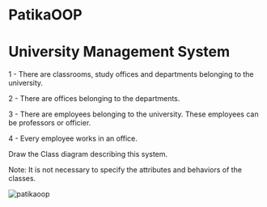 # PatikaOOP

# University Management System

1 - There are classrooms, study offices and departments belonging to the university.

2 - There are offices belonging to the departments.

3 - There are employees belonging to the university. These employees can be professors or officier.

4 - Every employee works in an office.

Draw the Class diagram describing this system.

Note: It is not necessary to specify the attributes and behaviors of the classes.

![patikaoop](https://user-images.githubusercontent.com/74013091/227801998-1a8e65ce-c788-408c-822a-83e092fd0fe5.png)
